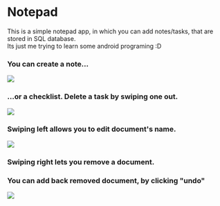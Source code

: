 # Notepad
This is a simple notepad app, in which you can add notes/tasks, that are stored in SQL database.  
Its just me trying to learn some android programing :D

### You can create a note...
<a href="https://imgflip.com/gif/3elwxe"><img src="https://i.imgflip.com/3elwxe.gif"/></a>  
### ...or a checklist. Delete a task by swiping one out.
<a href="https://imgflip.com/gif/3elwd7"><img src="https://i.imgflip.com/3elwd7.gif"/></a>  
### Swiping left allows you to edit document's name.
<a href="https://imgflip.com/gif/3elx4y"><img src="https://i.imgflip.com/3elx4y.gif"/></a>  
### Swiping right lets you remove a document.  
### You can add back removed document, by clicking "undo"  
<a href="https://imgflip.com/gif/3elxcp"><img src="https://i.imgflip.com/3elxcp.gif"/></a>
